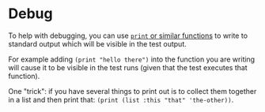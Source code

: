 # Debug

To help with debugging, you can use [`print` or similar functions][cl-print] to write to standard output which will be visible in the test output.

For example adding `(print "hello there")` into the function you are writing will cause it to be visible in the test runs (given that the test executes that function).

One "trick": if you have several things to print out is to collect them together in a list and then print that: `(print (list :this "that" 'the-other))`.

[cl-print]: http://www.lispworks.com/documentation/HyperSpec/Body/f_wr_pr.htm

